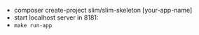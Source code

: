 - composer create-project slim/slim-skeleton [your-app-name]
- start localhost server in 8181: 
- `make run-app`